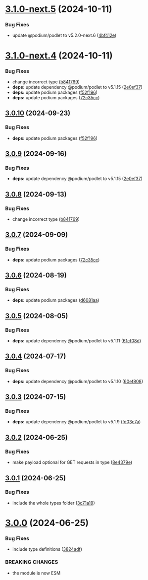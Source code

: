 # [3.1.0-next.5](https://github.com/podium-lib/test-utils/compare/v3.1.0-next.4...v3.1.0-next.5) (2024-10-11)


### Bug Fixes

* update @podium/podlet to v5.2.0-next.6 ([4bf412e](https://github.com/podium-lib/test-utils/commit/4bf412edf44fd7a10f57be1d3c4df18ff5161a7d))

# [3.1.0-next.4](https://github.com/podium-lib/test-utils/compare/v3.1.0-next.3...v3.1.0-next.4) (2024-10-11)


### Bug Fixes

* change incorrect type ([b841769](https://github.com/podium-lib/test-utils/commit/b841769055180f095dcb1fcbb764eb2f7619ecbf))
* **deps:** update dependency @podium/podlet to v5.1.15 ([2e0ef37](https://github.com/podium-lib/test-utils/commit/2e0ef370389e0f9e6ce864a87a1b618066b1a453))
* **deps:** update podium packages ([f52f196](https://github.com/podium-lib/test-utils/commit/f52f1969e5ca2f3ac7df04d09ef2821f1f412245))
* **deps:** update podium packages ([72c35cc](https://github.com/podium-lib/test-utils/commit/72c35cc6392367d6352ff59b33a3fc2083d1f189))

## [3.0.10](https://github.com/podium-lib/test-utils/compare/v3.0.9...v3.0.10) (2024-09-23)


### Bug Fixes

* **deps:** update podium packages ([f52f196](https://github.com/podium-lib/test-utils/commit/f52f1969e5ca2f3ac7df04d09ef2821f1f412245))

## [3.0.9](https://github.com/podium-lib/test-utils/compare/v3.0.8...v3.0.9) (2024-09-16)


### Bug Fixes

* **deps:** update dependency @podium/podlet to v5.1.15 ([2e0ef37](https://github.com/podium-lib/test-utils/commit/2e0ef370389e0f9e6ce864a87a1b618066b1a453))

## [3.0.8](https://github.com/podium-lib/test-utils/compare/v3.0.7...v3.0.8) (2024-09-13)


### Bug Fixes

* change incorrect type ([b841769](https://github.com/podium-lib/test-utils/commit/b841769055180f095dcb1fcbb764eb2f7619ecbf))

## [3.0.7](https://github.com/podium-lib/test-utils/compare/v3.0.6...v3.0.7) (2024-09-09)


### Bug Fixes

* **deps:** update podium packages ([72c35cc](https://github.com/podium-lib/test-utils/commit/72c35cc6392367d6352ff59b33a3fc2083d1f189))

## [3.0.6](https://github.com/podium-lib/test-utils/compare/v3.0.5...v3.0.6) (2024-08-19)


### Bug Fixes

* **deps:** update podium packages ([d6081aa](https://github.com/podium-lib/test-utils/commit/d6081aa8485dc8a83073c57ba475f3e0e089f4d7))

## [3.0.5](https://github.com/podium-lib/test-utils/compare/v3.0.4...v3.0.5) (2024-08-05)


### Bug Fixes

* **deps:** update dependency @podium/podlet to v5.1.11 ([61cf08d](https://github.com/podium-lib/test-utils/commit/61cf08db2deaedcb5e2334e478455851b2485397))

## [3.0.4](https://github.com/podium-lib/test-utils/compare/v3.0.3...v3.0.4) (2024-07-17)


### Bug Fixes

* **deps:** update dependency @podium/podlet to v5.1.10 ([60ef808](https://github.com/podium-lib/test-utils/commit/60ef8087c58c911d3fb669866b8caf15df1998cc))

## [3.0.3](https://github.com/podium-lib/test-utils/compare/v3.0.2...v3.0.3) (2024-07-15)


### Bug Fixes

* **deps:** update dependency @podium/podlet to v5.1.9 ([fd03c7a](https://github.com/podium-lib/test-utils/commit/fd03c7aa249d9a13e5317c22d4b4c06f01fa5939))

## [3.0.2](https://github.com/podium-lib/test-utils/compare/v3.0.1...v3.0.2) (2024-06-25)


### Bug Fixes

* make payload optional for GET requests in type ([8e4379e](https://github.com/podium-lib/test-utils/commit/8e4379eb072279595e87b856e4977608963152d1))

## [3.0.1](https://github.com/podium-lib/test-utils/compare/v3.0.0...v3.0.1) (2024-06-25)


### Bug Fixes

* include the whole types folder ([3c71a19](https://github.com/podium-lib/test-utils/commit/3c71a191113b2c953b6595d44c9f95f510379ecd))

# [3.0.0](https://github.com/podium-lib/test-utils/compare/v2.5.2...v3.0.0) (2024-06-25)


### Bug Fixes

* include type definitions ([3824adf](https://github.com/podium-lib/test-utils/commit/3824adffea950256c3e8e20d283fd255d89ffc0d))


### BREAKING CHANGES

* the module is now ESM
